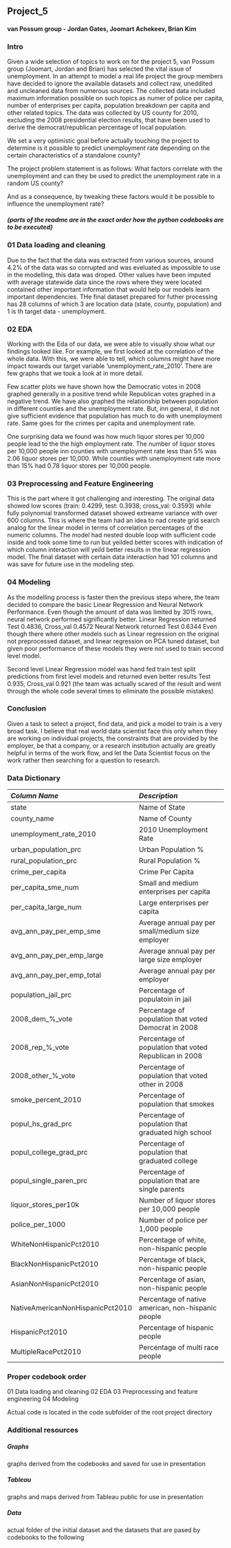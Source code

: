
## Project_5
#### van Possum group - Jordan Gates, Joomart Achekeev, Brian Kim

### Intro
Given a wide selection of topics to work on for the project 5, van Possum group (Joomart, Jordan and Brian) has selected the vital issue of unemployment. In an attempt to model a real life project the group members have decided to ignore the available datasets and collect raw, uneddited and uncleaned data from numerous sources. The collected data included maximum information possible on such topics as numer of police per capita, number of enterprises per capita, population breakdown per capita and other related topics. The data was collected by US county for 2010, excluding the 2008 presidential election results, that have been used to derive the democrat/republican percentage of local population.

We set a very optimistic goal before actually touching the project to determine is it possible to predict unemployment rate depending on the certain characteristics of a standalone county?

The project problem statement is as follows: What factors correlate with the unemployment and can they be used to predict the unemployment rate in a random US county? 

And as a consequence, by tweaking these factors would it be possible to influence the unemployment rate?

##### (parts of the readme are in the exact order how the python codebooks are to be executed)

### 01 Data loading and cleaning

Due to the fact that the data was extracted from various sources, around 4.2% of the data was so corrupted and was eveluated as impossible to use in the modelling, this data was droped. Other values have been imputed with average statewide data since the rows where they were located contained other important information that would help our models learn important dependencies. THe final dataset prepared for futher processing has 28 columns of which 3 are location data (state, county, population) and 1 is th target data - unemployment.

### 02 EDA
Working with the Eda of our data, we were able to visually show what our findings looked like. For example, we first looked at the correlation of the whole data. With this, we were able to tell, which columns might have more impact towards our target variable ‘unemployment_rate_2010’. There are few graphs that we took a look at in more detail. 

Few scatter plots we have shown how the Democratic votes in 2008 graphed generally in a positive trend while Republican votes graphed in a negative trend. We have also graphed the relationship between population in different counties and the unemployment rate. But, inn general, it did not give sufficient evidence that population has much to do with unemployment rate. Same goes for the crimes per capita and unemployment rate. 

One surprising data we found was how much liquor stores per 10,000 people lead to the the high employment rate. The number of liquor stores per 10,000 people inn counties with unemployment rate less than 5% was 2.06 liquor stores per 10,000. While counties with unemployment rate more than 15% had 0.78 liquor stores per 10,000 people.

### 03 Preprocessing and Feature Engineering

This is the part where it got challenging and interesting. The original data showed low scores (train: 0.4299, test: 0.3938, cross_val: 0.3593) while fully polynomial transformed dataset showed extreame variance with over 600 columns. This is where the team had an idea to nad create grid search analog for the linear model in terms of correlation percentages of the numeric columns. The model had nested double loop with sufficient code inside and took some time to run but yeilded better scores with indication of which column interaction will yeild better results in the linear regression model.
The final dataset with certain data interaction had 101 columns and was save for future use in the modeling step. 

### 04 Modeling
As the modelling process is faster then the previous steps where, the team decided to compare the basic Linear Regression and Neural Network Performance. Even though the amount of data was limited by 3015 rows, neural network performed significantly better.
    Linear Regression returned Test 0.4836, Cross_val 0.4572
    Neural Network returned Test 0.6344
Even though there where other models such as Linear regression on the original not preprocessed dataset, and linear regression on PCA tuned dataset, but given poor performance of these models they were not used to train second level model.

Second level Linear Regression model was hand fed train test split predictions from first level models and returned even better results Test 0.935, Cross_val 0.921 (the team was actually scared of the result and went through the whole code several times to eliminate the possible mistakes)

### Conclusion

Given a task to select a project, find data, and pick a model to train is a very broad task. I believe that real world data scientist face this only when they are working on individual projects, the constraints that are provided by the employer, be that a company, or a research institution actually are greatly helpful in terms of the work flow, and let the Data Scientist focus on the work rather then searching for a question to research.



### Data Dictionary

| *Column Name* | *Description* |
| :----------- | :----------- |
| state | Name of State |
| county_name | Name of County |
| unemployment_rate_2010 | 2010 Unemployment Rate |
| urban_population_prc | Urban Population % |
| rural_population_prc | Rural Population % |
| crime_per_capita | Crime Per Capita |
| per_capita_sme_num | Small and medium enterprises per capita |
| per_capita_large_num | Large enterprises per capita |
| avg_ann_pay_per_emp_sme | Average annual pay per small/medium size employer |
| avg_ann_pay_per_emp_large | Average annual pay per large size employer |
| avg_ann_pay_per_emp_total | Average annual pay per employer |
| population_jail_prc | Percentage of populatoin in jail |
| 2008_dem_%_vote | Percentage of population that voted Democrat in 2008 |
| 2008_rep_%_vote | Percentage of population that voted Republican in 2008 |
| 2008_other_%_vote | Percentage of population that voted other in 2008 |
| smoke_percent_2010 | Percentage of population that smokes |
| popul_hs_grad_prc | Percentage of population that graduated high school |
| popul_college_grad_prc | Percentage of population that graduated college |
| popul_single_paren_prc | Percentage of population that are single parents |
| liquor_stores_per10k | Number of liquor stores per 10,000 people |
| police_per_1000 | Number of police per 1,000 people |
| WhiteNonHispanicPct2010 | Percentage of white, non-hispanic people |
| BlackNonHispanicPct2010 | Percentage of black, non-hispanic people |
| AsianNonHispanicPct2010 |  Percentage of asian, non-hispanic people |
| NativeAmericanNonHispanicPct2010 | Percentage of native american, non-hispanic people |
| HispanicPct2010 | Percentage of hispanic people |
| MultipleRacePct2010 | Percentage of multi race people |

### Proper codebook order

01 Data loading and cleaning
02 EDA
03 Preprocessing and feature engineering
04 Modeling

Actual code is located in the code subfolder of the root project directory

### Additional resources

##### Graphs
graphs derived from the codebooks and saved for use in presentation

##### Tableau
graphs and maps derived from Tableau public for use in presentation

##### Data
actual folder of the initial dataset and the datasets that are pased by codebooks to the following